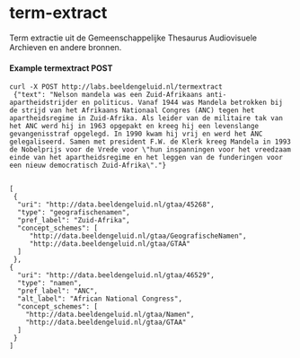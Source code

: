 term-extract
============

Term extractie uit de Gemeenschappelijke Thesaurus Audiovisuele Archieven en andere bronnen.


#### Example termextract POST

    curl -X POST http://labs.beeldengeluid.nl/termextract
     {"text": "Nelson mandela was een Zuid-Afrikaans anti-apartheidstrijder en politicus. Vanaf 1944 was Mandela betrokken bij de strijd van het Afrikaans Nationaal Congres (ANC) tegen het apartheidsregime in Zuid-Afrika. Als leider van de militaire tak van het ANC werd hij in 1963 opgepakt en kreeg hij een levenslange gevangenisstraf opgelegd. In 1990 kwam hij vrij en werd het ANC gelegaliseerd. Samen met president F.W. de Klerk kreeg Mandela in 1993 de Nobelprijs voor de Vrede voor \"hun inspanningen voor het vreedzaam einde van het apartheidsregime en het leggen van de funderingen voor een nieuw democratisch Zuid-Afrika\"."}
    
    
    [
     {
      "uri": "http://data.beeldengeluid.nl/gtaa/45268",
      "type": "geografischenamen",
      "pref_label": "Zuid-Afrika",
      "concept_schemes": [
         "http://data.beeldengeluid.nl/gtaa/GeografischeNamen",
         "http://data.beeldengeluid.nl/gtaa/GTAA"
      ]
     },
    {
      "uri": "http://data.beeldengeluid.nl/gtaa/46529",
      "type": "namen",
      "pref_label": "ANC",
      "alt_label": "African National Congress",
      "concept_schemes": [
        "http://data.beeldengeluid.nl/gtaa/Namen",
        "http://data.beeldengeluid.nl/gtaa/GTAA"
      ]
     }
    ]
